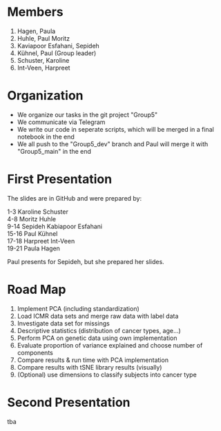 # Members
1. Hagen, Paula
2. Huhle, Paul Moritz  
3. Kaviapoor Esfahani, Sepideh
4. Kühnel, Paul (Group leader)
5. Schuster, Karoline
6. Int-Veen, Harpreet


# Organization
- We organize our tasks in the git project "Group5"
- We communicate via Telegram
- We write our code in seperate scripts, which will be merged in a final notebook in the end
- We all push to the "Group5_dev" branch and Paul will merge it with "Group5_main" in the end   
   

# First Presentation
The slides are in GitHub and were prepared by:

1-3 Karoline Schuster  
4-8 Moritz Huhle  
9-14 Sepideh Kabiapoor Esfahani   
15-16 Paul Kühnel  
17-18 Harpreet Int-Veen  
19-21 Paula Hagen  

Paul presents for Sepideh, but she prepared her slides.  


# Road Map
1. Implement PCA (including standardization)
2. Load ICMR data sets and merge raw data with label data
3. Investigate data set for missings
4. Descriptive statistics (distribution of cancer types, age…)
5. Perform PCA on genetic data using own implementation 
6. Evaluate proportion of variance explained and choose number of components
7. Compare results & run time with PCA implementation
8. Compare results with tSNE library results (visually)
9. (Optional) use dimensions to classify subjects into cancer type


# Second Presentation
tba
